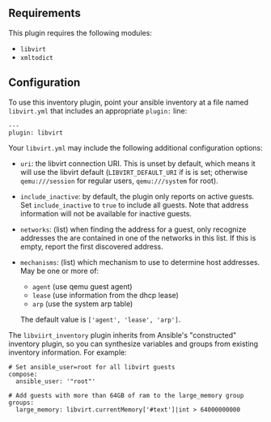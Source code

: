 ## Requirements

This plugin requires the following modules:

- `libvirt`
- `xmltodict`

## Configuration

To use this inventory plugin, point your ansible inventory at a file named `libvirt.yml` that includes an appropriate `plugin:` line:

```
---
plugin: libvirt
```

Your `libvirt.yml` may include the following additional configuration options:

- `uri`: the libvirt connection URI. This is unset by default, which means it will use the libvirt default (`LIBVIRT_DEFAULT_URI` if is is set; otherwise `qemu:///session` for regular users, `qemu:///system` for root).

- `include_inactive`: by default, the plugin only reports on active guests. Set `include_inactive` to `true` to include all guests. Note that address information will not be available for inactive guests.

- `networks`: (list) when finding the address for a guest, only recognize addresses the are contained in one of the networks in this list.  If this is empty, report the first discovered address.

- `mechanisms`: (list) which mechanism to use to determine host addresses.  May be one or more of:

  - `agent` (use qemu guest agent)
  - `lease` (use information from the dhcp lease)
  - `arp` (use the system arp table)

  The default value is `['agent', 'lease', 'arp']`.

The `libviirt_inventory` plugin inherits from Ansible's "constructed" inventory plugin, so you can synthesize variables and groups from existing inventory information.  For example:

```
# Set ansible_user=root for all libvirt guests
compose:
  ansible_user: '"root"'

# Add guests with more than 64GB of ram to the large_memory group
groups:
  large_memory: libvirt.currentMemory['#text']|int > 64000000000
```
